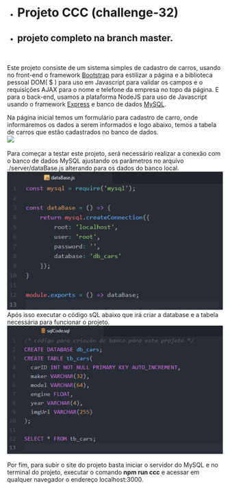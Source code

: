 * <h1>Projeto CCC (challenge-32)</h1>
* <h2>projeto completo na branch master.</h2>
<br>
<p>
  Este projeto consiste de um sistema simples de cadastro de carros, usando no front-end o framework <a href="https://getbootstrap.com/">Bootstrap</a> para estilizar a página e a biblioteca pessoal DOM( $ ) para uso em Javascript para validar os campos e o requisições AJAX para o nome e telefone da empresa no topo da página. E para o back-end, usamos a plataforma NodeJS para uso de Javascript usando o framework <a href="https://expressjs.com/pt-br/">Express</a> e banco de dados <a href="https://www.mysql.com/">MySQL</a>.
</p>
<p>
  Na página inicial temos um formulário para cadastro de carro, onde informaremos os dados a serem informados e logo abaixo,
  temos a tabela de carros que estão cadastrados no banco de dados.<br>
  <img src="./description/home.png" />
</p>
<p>
  Para começar a testar este projeto, será necessário realizar a conexão com o banco de dados MySQL ajustando os parâmetros no arquivo ./server/dataBase.js alterando para os dados do banco local.<br>
  <img src="./description/dataBase.png" /><br>
  Após isso executar o código sQL abaixo que irá criar a database e a tabela necessária para funcionar o projeto.<br>
  <img src="./description/sql.png" /><br>
</p>
<p>
  Por fim, para subir o site do projeto basta iniciar o servidor do MySQL e no terminal do projeto, executar o comando <strong>npm run ccc</strong> e acessar em qualquer navegador o endereço localhost:3000.
</p>
